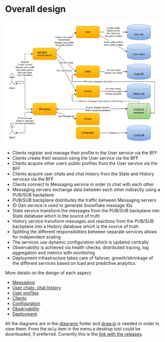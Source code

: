 # Overall design

![Overall design](images/cecochat-01-overall.png)

* Clients register and manage their profile in the User service via the BFF
* Clients create their session using the User service via the BFF
* Clients acquire other users public profiles from the User service via the BFF
* Clients acquire user chats and chat history from the State and History services via the BFF
* Clients connect to Messaging service in order to chat with each other
* Messaging servers exchange data between each other indirectly using a PUB/SUB backplane
* PUB/SUB backplane distributes the traffic between Messaging servers
* ID Gen service is used to generate Snowflake message IDs
* State service transform the messages from the PUB/SUB backplane into State database which is the source of truth 
* History service transform messages and reactions from the PUB/SUB backplane into a History database which is the source of truth
* Splitting the different responsibilities between separate services allows for independent scaling
* The services use dynamic configuration which is updated centrally
* Observability is achieved via health checks, distributed tracing, log aggregation and metrics with monitoring
* Deployment infrastructure takes care of failover, growth/shrinkage of the different services based on load and predictive analytics

More details on the design of each aspect:

* [Messaging](design-messaging.md)
* [User chats, chat history](design-state-history.md)
* [User profiles](design-users.md)
* [Clients](design-clients.md)
* [Configuration](design-configuration.md)
* [Observability](design-observability.md)
* [Deployment](design-deployment.md)

All the diagrams are in the [diagrams](diagrams) folder and [draw.io](https://app.diagrams.net/) is needed in order to view them. From the `Help` item in the menu a desktop tool could be downloaded, if preferred. Currently this is the [link with the releases](https://github.com/jgraph/drawio-desktop/releases).
